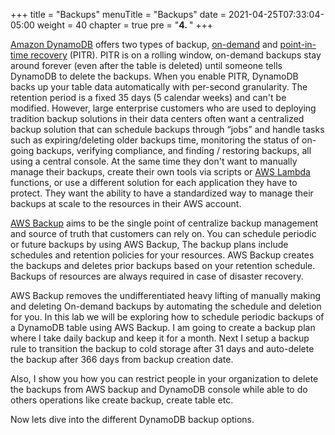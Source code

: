 +++
title = "Backups"
menuTitle = "Backups"
date = 2021-04-25T07:33:04-05:00
weight = 40
chapter = true
pre = "<b>4. </b>"
+++


[Amazon DynamoDB](https://aws.amazon.com/dynamodb/) offers two types of
backup,
[on-demand](https://docs.aws.amazon.com/amazondynamodb/latest/developerguide/BackupRestore.html)
and [point-in-time
recovery](https://docs.aws.amazon.com/amazondynamodb/latest/developerguide/PointInTimeRecovery.html)
(PITR). PITR is on a rolling window, on-demand backups stay around
forever (even after the table is deleted) until someone tells DynamoDB
to delete the backups. When you enable PITR, DynamoDB backs up your
table data automatically with per-second granularity. The retention
period is a fixed 35 days (5 calendar weeks) and can't be modified.
However, large enterprise customers who are used to deploying tradition
backup solutions in their data centers often want a centralized backup
solution that can schedule backups through “jobs” and handle tasks such
as expiring/deleting older backups time, monitoring the status of
on-going backups, verifying compliance, and finding / restoring backups,
all using a central console. At the same time they don't want to
manually manage their backups, create their own tools via scripts or
[AWS Lambda](https://aws.amazon.com/lambda/) functions, or use a
different solution for each application they have to protect. They want
the ability to have a standardized way to manage their backups at scale
to the resources in their AWS account.

[AWS Backup](https://aws.amazon.com/backup/) aims to be the single point
of centralize backup management and source of truth that customers can
rely on. You can schedule periodic or future backups by using AWS
Backup, The backup plans include schedules and retention policies for
your resources. AWS Backup creates the backups and deletes prior backups
based on your retention schedule. Backups of resources are always
required in case of disaster recovery.

AWS Backup removes the undifferentiated heavy lifting of manually making
and deleting On-demand backups by automating the schedule and deletion
for you. In this lab we will be exploring how to schedule periodic
backups of a DynamoDB table using AWS Backup. I am going to create a
backup plan where I take daily backup and keep it for a month. Next I
setup a backup rule to transition the backup to cold storage after 31
days and auto-delete the backup after 366 days from backup creation
date.

Also, I show you how you can restrict people in your organization to
delete the backups from AWS backup and DynamoDB console while able to do
others operations like create backup, create table etc.

Now lets dive into the different DynamoDB backup options.
